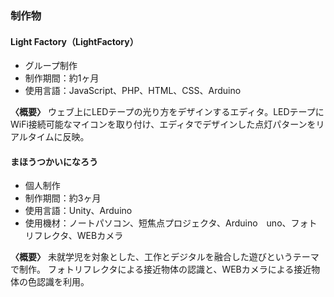### 制作物

#### Light Factory（LightFactory）
* グループ制作
* 制作期間：約1ヶ月
* 使用言語：JavaScript、PHP、HTML、CSS、Arduino

**〈概要〉**
ウェブ上にLEDテープの光り方をデザインするエディタ。LEDテープにWiFi接続可能なマイコンを取り付け、エディタでデザインした点灯パターンをリアルタイムに反映。

#### まほうつかいになろう
* 個人制作
* 制作期間：約3ヶ月
* 使用言語：Unity、Arduino
* 使用機材：ノートパソコン、短焦点プロジェクタ、Arduino　uno、フォトリフレクタ、WEBカメラ

**〈概要〉**
未就学児を対象とした、工作とデジタルを融合した遊びというテーマで制作。
フォトリフレクタによる接近物体の認識と、WEBカメラによる接近物体の色認識を利用。
